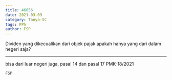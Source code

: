```yaml
---
title: 46656
date: 2021-03-09
category: Tanya-SC
tags: PPh
author: FSP
---
```


Dividen yang dikecualikan dari objek pajak apakah hanya yang dari dalam negeri saja?

---

bisa dari luar negeri juga, pasal 14 dan pasal 17 PMK-18/2021

`FSP`
